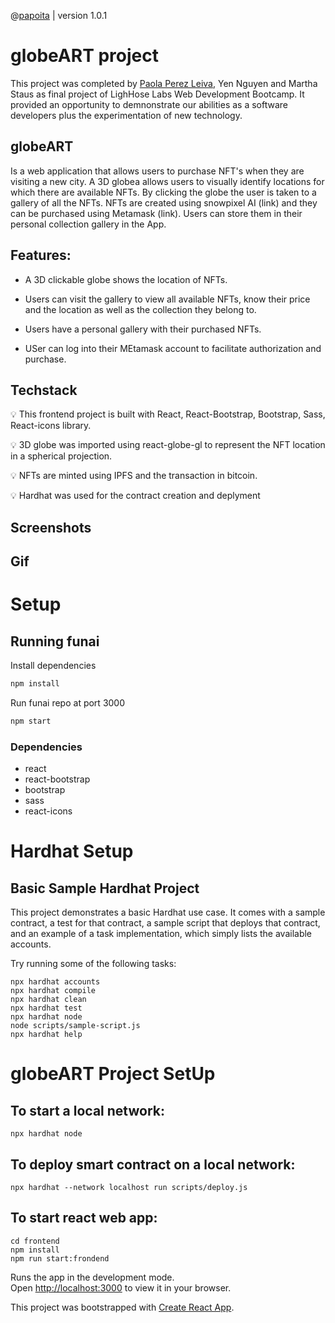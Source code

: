 @[papoita](https://github.com/papoita) | version 1.0.1

# globeART project 

This project was completed by [Paola Perez Leiva](https://www.linkedin.com/in/perezleivapaola/), Yen Nguyen and Martha Staus as final project of LighHose Labs Web Development Bootcamp. It provided an opportunity to demnonstrate our abilities as a software developers plus the experimentation of new technology. 

## globeART 
Is a web application that allows users to purchase NFT's when they are visiting a new city. A 3D globea allows users to visually identify locations for which there are available NFTs. By clicking the globe the user is taken to a gallery of all the NFTs. NFTs are created using snowpixel AI (link) and they can be purchased using Metamask (link). Users can store them in their personal collection gallery in the App.

## Features:

* A 3D clickable globe shows the location of NFTs.

* Users can visit the gallery to view all available NFTs, know their price and the location as well as the collection they belong to.

* Users have a personal gallery with their purchased NFTs.

* USer can log into their MEtamask account to facilitate authorization and purchase.


## Techstack
  
 💡 This frontend project is built with React, React-Bootstrap, Bootstrap, Sass, React-icons library.

 💡 3D globe was imported using react-globe-gl to represent the NFT location in a spherical projection.
 
 💡 NFTs are minted using IPFS and the transaction in bitcoin.
 
 💡 Hardhat was used for the contract creation and deplyment

## Screenshots

## Gif




# Setup

## Running funai

Install dependencies 
```sh
npm install
```

Run funai repo at port 3000

```sh
npm start
```


### Dependencies

* react
* react-bootstrap
* bootstrap
* sass
* react-icons


# Hardhat Setup

## Basic Sample Hardhat Project

This project demonstrates a basic Hardhat use case. It comes with a sample contract, a test for that contract, a sample script that deploys that contract, and an example of a task implementation, which simply lists the available accounts.

Try running some of the following tasks:

```shell
npx hardhat accounts
npx hardhat compile
npx hardhat clean
npx hardhat test
npx hardhat node
node scripts/sample-script.js
npx hardhat help
```
# globeART Project SetUp

## To start a local network:

```shell
npx hardhat node
```

## To deploy smart contract on a local network:

```shell
npx hardhat --network localhost run scripts/deploy.js
```

## To start react web app:

```shell
cd frontend
npm install
npm run start:frondend
```
Runs the app in the development mode.\
Open [http://localhost:3000](http://localhost:3000) to view it in your browser.

This project was bootstrapped with [Create React App](https://github.com/facebook/create-react-app).


